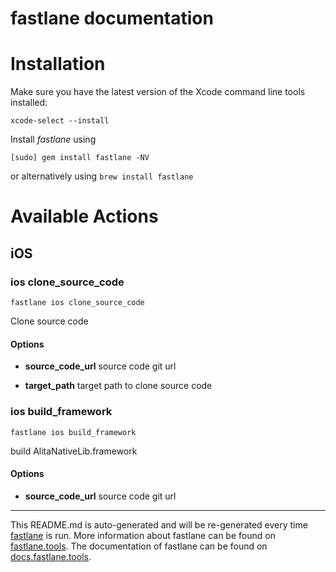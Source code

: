fastlane documentation
================
# Installation

Make sure you have the latest version of the Xcode command line tools installed:

```
xcode-select --install
```

Install _fastlane_ using
```
[sudo] gem install fastlane -NV
```
or alternatively using `brew install fastlane`

# Available Actions
## iOS
### ios clone_source_code
```
fastlane ios clone_source_code
```
Clone source code

#### Options

* **source_code_url** source code git url

* **target_path** target path to clone source code
### ios build_framework
```
fastlane ios build_framework
```
build AlitaNativeLib.framework

#### Options

* **source_code_url** source code git url

----

This README.md is auto-generated and will be re-generated every time [fastlane](https://fastlane.tools) is run.
More information about fastlane can be found on [fastlane.tools](https://fastlane.tools).
The documentation of fastlane can be found on [docs.fastlane.tools](https://docs.fastlane.tools).
